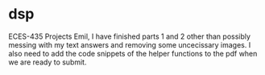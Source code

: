 # dsp
ECES-435 Projects
Emil, I have finished parts 1 and 2 other than possibly messing with my text answers and removing some uncecissary images.
I also need to add the code snippets of the helper functions to the pdf when we are ready to submit.
